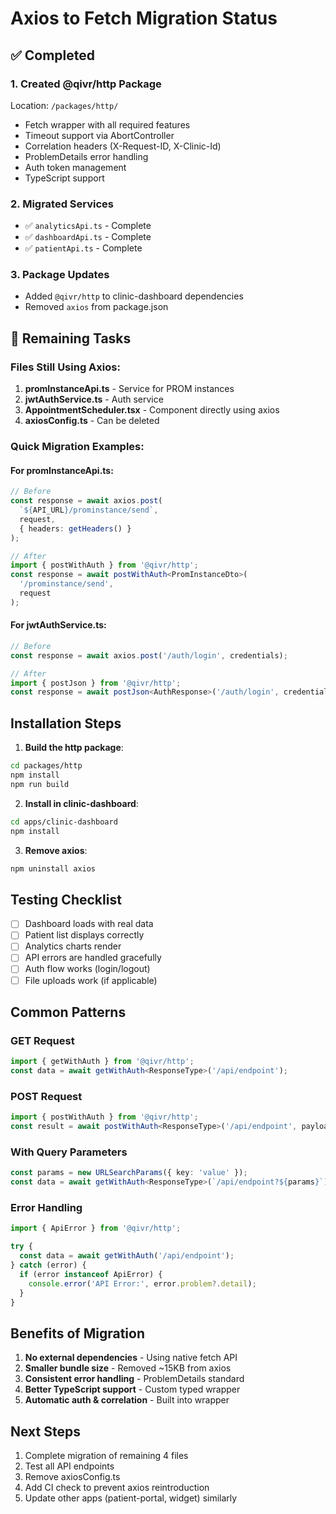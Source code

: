 # Axios to Fetch Migration Status

## ✅ Completed

### 1. Created @qivr/http Package
Location: `/packages/http/`
- Fetch wrapper with all required features
- Timeout support via AbortController
- Correlation headers (X-Request-ID, X-Clinic-Id)
- ProblemDetails error handling
- Auth token management
- TypeScript support

### 2. Migrated Services
- ✅ `analyticsApi.ts` - Complete
- ✅ `dashboardApi.ts` - Complete
- ✅ `patientApi.ts` - Complete

### 3. Package Updates
- Added `@qivr/http` to clinic-dashboard dependencies
- Removed `axios` from package.json

## 🔄 Remaining Tasks

### Files Still Using Axios:
1. **promInstanceApi.ts** - Service for PROM instances
2. **jwtAuthService.ts** - Auth service
3. **AppointmentScheduler.tsx** - Component directly using axios
4. **axiosConfig.ts** - Can be deleted

### Quick Migration Examples:

#### For promInstanceApi.ts:
```typescript
// Before
const response = await axios.post(
  `${API_URL}/prominstance/send`,
  request,
  { headers: getHeaders() }
);

// After
import { postWithAuth } from '@qivr/http';
const response = await postWithAuth<PromInstanceDto>(
  '/prominstance/send',
  request
);
```

#### For jwtAuthService.ts:
```typescript
// Before
const response = await axios.post('/auth/login', credentials);

// After
import { postJson } from '@qivr/http';
const response = await postJson<AuthResponse>('/auth/login', credentials);
```

## Installation Steps

1. **Build the http package**:
```bash
cd packages/http
npm install
npm run build
```

2. **Install in clinic-dashboard**:
```bash
cd apps/clinic-dashboard
npm install
```

3. **Remove axios**:
```bash
npm uninstall axios
```

## Testing Checklist

- [ ] Dashboard loads with real data
- [ ] Patient list displays correctly
- [ ] Analytics charts render
- [ ] API errors are handled gracefully
- [ ] Auth flow works (login/logout)
- [ ] File uploads work (if applicable)

## Common Patterns

### GET Request
```typescript
import { getWithAuth } from '@qivr/http';
const data = await getWithAuth<ResponseType>('/api/endpoint');
```

### POST Request
```typescript
import { postWithAuth } from '@qivr/http';
const result = await postWithAuth<ResponseType>('/api/endpoint', payload);
```

### With Query Parameters
```typescript
const params = new URLSearchParams({ key: 'value' });
const data = await getWithAuth<ResponseType>(`/api/endpoint?${params}`);
```

### Error Handling
```typescript
import { ApiError } from '@qivr/http';

try {
  const data = await getWithAuth('/api/endpoint');
} catch (error) {
  if (error instanceof ApiError) {
    console.error('API Error:', error.problem?.detail);
  }
}
```

## Benefits of Migration

1. **No external dependencies** - Using native fetch API
2. **Smaller bundle size** - Removed ~15KB from axios
3. **Consistent error handling** - ProblemDetails standard
4. **Better TypeScript support** - Custom typed wrapper
5. **Automatic auth & correlation** - Built into wrapper

## Next Steps

1. Complete migration of remaining 4 files
2. Test all API endpoints
3. Remove axiosConfig.ts
4. Add CI check to prevent axios reintroduction
5. Update other apps (patient-portal, widget) similarly
